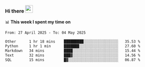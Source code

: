 ### Hi there <a href="https://www.gautamkrishnar.com/"><img src="https://media.giphy.com/media/hvRJCLFzcasrR4ia7z/giphy.gif" width="25px"></a>

📊 **This week I spent my time on**

<!--START_SECTION:waka-->

```txt
From: 27 April 2025 - To: 04 May 2025

Other      1 hr 18 mins    █████████░░░░░░░░░░░░░░░░   35.53 %
Python     1 hr 1 min      ███████░░░░░░░░░░░░░░░░░░   27.60 %
Markdown   34 mins         ████░░░░░░░░░░░░░░░░░░░░░   15.44 %
Text       32 mins         ███▓░░░░░░░░░░░░░░░░░░░░░   14.56 %
SQL        15 mins         █▓░░░░░░░░░░░░░░░░░░░░░░░   06.87 %
```

<!--END_SECTION:waka-->
